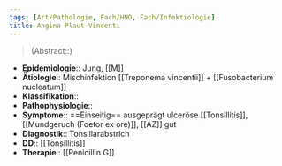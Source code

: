 ```yaml
---
tags: [Art/Pathologie, Fach/HNO, Fach/Infektiologie]
title: Angina Plaut-Vincenti
---
```

> (Abstract::)
- **Epidemiologie**:: Jung, [[M]]
- **Ätiologie**:: Mischinfektion [[Treponema vincentii]] + [[Fusobacterium nucleatum]]
- **Klassifikation**::
- **Pathophysiologie**::
- **Symptome**:: ==Einseitig== ausgeprägt ulceröse [[Tonsillitis]], [[Mundgeruch (Foetor ex ore)]], [[AZ]] gut
- **Diagnostik**:: Tonsillarabstrich
- **DD**:: [[Tonsillitis]]
- **Therapie**:: [[Penicillin G]]